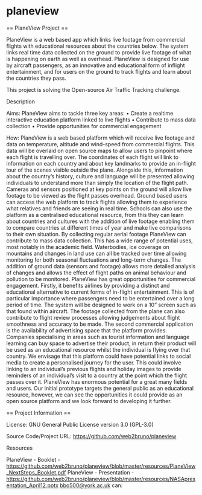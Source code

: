 # planeview
== PlaneView Project ==

PlaneView is a web based app which links live footage from commercial flights with educational resources about the countries below. The system links real time data collected on the ground to provide live footage of what is happening on earth as well as overhead. PlaneView is designed for use by aircraft passengers, as an innovative and educational form of inflight entertainment, and for users on the ground to track flights and learn about the countries they pass.

This project is solving the Open-source Air Traffic Tracking challenge.

Description

Aims:
PlaneView aims to tackle three key areas:
• Create a realtime interactive education platform linked to live flights
• Contribute to mass data collection
• Provide opportunities for commercial engagement

How:
PlaneView is a web based platform which will receive live footage and data on temperature, altitude and wind-speed from commercial flights. This data will be overlaid on open source maps to allow users to pinpoint where each flight is travelling over. The coordinates of each flight will link to information on each country and about key landmarks to provide an in-flight tour of the scenes visible outside the plane. Alongside this, information about the country’s history, culture and language will be presented allowing individuals to understand more than simply the location of the flight path. Cameras and sensors positioned at key points on the ground will allow live footage to be viewed as the flight passes overhead.
Ground based users can access the web platform to track flights allowing them to experience what relatives and friends are seeing in real time. Schools can also use the platform as a centralised educational resource, from this they can learn about countries and cultures with the addition of live footage enabling them to compare countries at different times of year and make live comparisons to their own situation. By collecting regular aerial footage PlaneView can contribute to mass data collection. This has a wide range of potential uses, most notably in the academic field. Waterbodies, ice coverage on mountains and changes in land use can all be tracked over time allowing monitoring for both seasonal fluctuations and long-term changes. The addition of ground data (sensors and footage) allows more detailed analysis of changes and allows the effect of flight paths on animal behaviour and pollution to be monitored.
PlaneView has great opportunities for commercial engagement. Firstly, it benefits airlines by providing a distinct and educational alternative to current forms of in-flight entertainment. This is of particular importance where passengers need to be entertained over a long period of time. The system will be designed to work on a 10” screen such as that found within aircraft. The footage collected from the plane can also contribute to flight review processes allowing judgements about flight smoothness and accuracy to be made.
The second commercial application is the availability of advertising space that the platform provides. Companies specialising in areas such as tourist information and language learning can buy space to advertise their product, in return their product will be used as an educational resource whilst the individual is flying over that country.
We envisage that this platform could have potential links to social media to create a personalised journey for the user. This could involve linking to an individual’s previous flights and holiday images to provide reminders of an individual’s visit to a country at the point which the flight passes over it.
PlaneView has enormous potential for a great many fields and users. Our initial prototype targets the general public as an educational resource, however, we can see the opportunities it could provide as an open source platform and we look forward to developing it further.

== Project Information ==

License: GNU General Public License version 3.0 (GPL-3.0)

Source Code/Project URL: https://github.com/web2bruno/planeview


Resources

PlaneView - Booklet - https://github.com/web2bruno/planeview/blob/master/resources/PlaneView_NextSteps_Booklet.pdf
PlaneView - Presentation - https://github.com/web2bruno/planeview/blob/master/resources/NASApresentation_April12.pptx
bbo500@york.ac.uk can:
